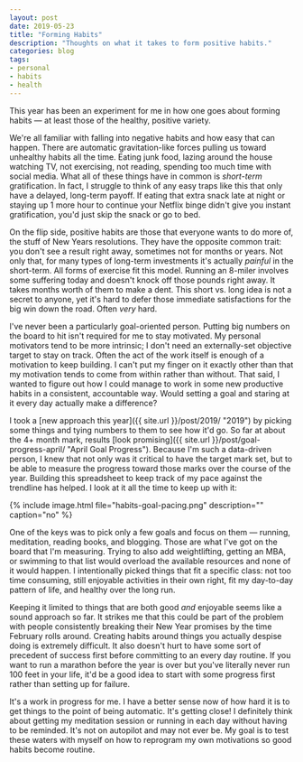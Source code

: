 ```yaml
---
layout: post
date: 2019-05-23
title: "Forming Habits"
description: "Thoughts on what it takes to form positive habits."
categories: blog
tags:
- personal
- habits
- health
---
```


This year has been an experiment for me in how one goes about forming habits — at least those of the healthy, positive variety.

We're all familiar with falling into negative habits and how easy that can happen. There are  automatic gravitation-like forces pulling us toward unhealthy habits all the time. Eating junk food, lazing around the house watching TV, not exercising, not reading, spending too much time with social media. What all of these things have in common is _short-term_ gratification. In fact, I struggle to think of any easy traps like this that only have a delayed, long-term payoff. If eating that extra snack late at night or staying up 1 more hour to continue your Netflix binge didn't give you instant gratification, you'd just skip the snack or go to bed.

On the flip side, positive habits are those that everyone wants to do more of, the stuff of New Years resolutions. They have the opposite common trait: you don't see a result right away, sometimes not for months or years. Not only that, for many types of long-term investments it's actually _painful_ in the short-term. All forms of exercise fit this model. Running an 8-miler involves some suffering today and doesn't knock off those pounds right away. It takes months worth of them to make a dent. This short vs. long idea is not a secret to anyone, yet it's hard to defer those immediate satisfactions for the big win down the road. Often *very* hard.

I've never been a particularly goal-oriented person. Putting big numbers on the board to hit isn't required for me to stay motivated. My personal motivators tend to be more intrinsic; I don't need an externally-set objective target to stay on track. Often the act of the work itself is enough of a motivation to keep building. I can't put my finger on it exactly other than that my motivation tends to come from within rather than without. That said, I wanted to figure out how I could manage to work in some new productive habits in a consistent, accountable way. Would setting a goal and staring at it every day actually make a difference?

I took a [new approach this year]({{ site.url }}/post/2019/ "2019") by picking some things and tying numbers to them to see how it'd go. So far at about the 4+ month mark, results [look promising]({{ site.url }}/post/goal-progress-april/ "April Goal Progress"). Because I'm such a data-driven person, I knew that not only was it critical to have the target mark set, but to be able to measure the progress toward those marks over the course of the year. Building this spreadsheet to keep track of my pace against the trendline has helped. I look at it all the time to keep up with it:

{% include image.html file="habits-goal-pacing.png" description="" caption="no" %}

One of the keys was to pick only a few goals and focus on them — running, meditation, reading books, and blogging. Those are what I've got on the board that I'm measuring. Trying to also add weightlifting, getting an MBA, or swimming to that list would overload the available resources and none of it would happen. I intentionally picked things that fit a specific class: not too time consuming, still enjoyable activities in their own right, fit my day-to-day pattern of life, and healthy over the long run.

Keeping it limited to things that are both good _and_ enjoyable seems like a sound approach so far. It strikes me that this could be part of the problem with people consistently breaking their New Year promises by the time February rolls around. Creating habits around things you actually despise doing is extremely difficult. It also doesn't hurt to have some sort of precedent of success first before committing to an every day routine. If you want to run a marathon before the year is over but you've literally never run 100 feet in your life, it'd be a good idea to start with some progress first rather than setting up for failure.

It's a work in progress for me. I have a better sense now of how hard it is to get things to the point of being automatic. It's getting close! I definitely think about getting my meditation session or running in each day without having to be reminded. It's not on autopilot and may not ever be. My goal is to test these waters with myself on how to reprogram my own motivations so good habits become routine.
